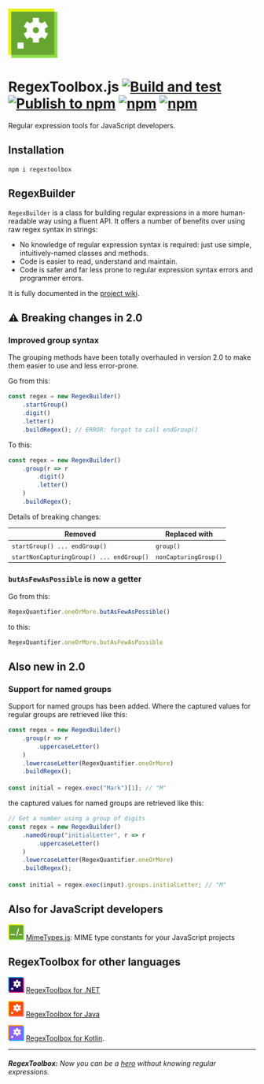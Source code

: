 ![icon](artwork/RegexToolbox-icon-100.png)

# RegexToolbox.js [![Build and test](https://github.com/markwhitaker/RegexToolbox.js/actions/workflows/build-and-test.yml/badge.svg)](https://github.com/markwhitaker/RegexToolbox.js/actions/workflows/build-and-test.yml) [![Publish to npm](https://github.com/markwhitaker/RegexToolbox.js/actions/workflows/publish-to-npm.yml/badge.svg)](https://github.com/markwhitaker/RegexToolbox.js/actions/workflows/publish-to-npm.yml) [![npm](https://img.shields.io/npm/v/regextoolbox)](https://www.npmjs.com/package/regextoolbox) [![npm](https://img.shields.io/npm/dw/regextoolbox)](https://www.npmjs.com/package/regextoolbox)

Regular expression tools for JavaScript developers.

## Installation

```
npm i regextoolbox
```

## RegexBuilder

`RegexBuilder` is a class for building regular expressions in a more human-readable way using a fluent API. It offers a number of benefits over using raw regex syntax in strings:

 - No knowledge of regular expression syntax is required: just use simple, intuitively-named classes and methods.
 - Code is easier to read, understand and maintain.
 - Code is safer and far less prone to regular expression syntax errors and programmer errors.

It is fully documented in the [project wiki](https://github.com/markwhitaker/RegexToolbox.JS/wiki).

## ⚠️ Breaking changes in 2.0

### Improved group syntax

The grouping methods have been totally overhauled in version 2.0 to make them easier to use and less error-prone.

Go from this:

```javascript
const regex = new RegexBuilder()
    .startGroup()
    .digit()
    .letter()
    .buildRegex(); // ERROR: forgot to call endGroup()
```

To this:

```javascript
const regex = new RegexBuilder()
    .group(r => r
        .digit()
        .letter()
    )
    .buildRegex();
```

Details of breaking changes:

| Removed                                   | Replaced with         |
|-------------------------------------------|-----------------------|
| `startGroup() ... endGroup()`             | `group()`             |
| `startNonCapturingGroup() ... endGroup()` | `nonCapturingGroup()` |

### `butAsFewAsPossible` is now a getter

Go from this:

```javascript
RegexQuantifier.oneOrMore.butAsFewAsPossible()
```

to this:

```javascript
RegexQuantifier.oneOrMore.butAsFewAsPossible
```

## Also new in 2.0

### Support for named groups

Support for named groups has been added. Where the captured values for regular groups are retrieved like this:

```javascript
const regex = new RegexBuilder()
    .group(r => r
        .uppercaseLetter()
    )
    .lowercaseLetter(RegexQuantifier.oneOrMore)
    .buildRegex();

const initial = regex.exec("Mark")[1]; // "M"
```

the captured values for named groups are retrieved like this:

```javascript
// Get a number using a group of digits
const regex = new RegexBuilder()
    .namedGroup("initialLetter", r => r
        .uppercaseLetter()
    )
    .lowercaseLetter(RegexQuantifier.oneOrMore)
    .buildRegex();

const initial = regex.exec(input).groups.initialLetter; // "M"
```

## Also for JavaScript developers

![icon](https://raw.githubusercontent.com/markwhitaker/MimeTypes.js/main/artwork/MimeTypes-icon-32.png) [MimeTypes.js](https://github.com/markwhitaker/MimeTypes.js): MIME type constants for your JavaScript projects

## RegexToolbox for other languages

![icon](https://raw.githubusercontent.com/markwhitaker/RegexToolbox.NET/master/Artwork/RegexToolbox-icon-32.png) [RegexToolbox for .NET](https://github.com/markwhitaker/RegexToolbox.NET)

![icon](https://raw.githubusercontent.com/markwhitaker/RegexToolbox.Java/master/artwork/RegexToolbox-icon-32.png) [RegexToolbox for Java](https://github.com/markwhitaker/RegexToolbox.Java)

![icon](https://raw.githubusercontent.com/markwhitaker/RegexToolbox.kt/master/artwork/RegexToolbox-icon-32.png) [RegexToolbox for Kotlin](https://github.com/markwhitaker/RegexToolbox.kt).

---
###### **RegexToolbox:** Now you can be a [hero](https://xkcd.com/208/) without knowing regular expressions.
